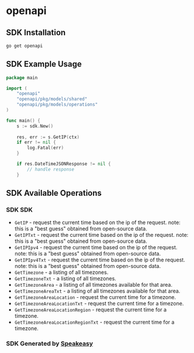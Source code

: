 # openapi

<!-- Start SDK Installation -->
## SDK Installation

```bash
go get openapi
```
<!-- End SDK Installation -->

## SDK Example Usage
<!-- Start SDK Example Usage -->
```go
package main

import (
    "openapi"
    "openapi/pkg/models/shared"
    "openapi/pkg/models/operations"
)

func main() {
    s := sdk.New()
    
    res, err := s.GetIP(ctx)
    if err != nil {
        log.Fatal(err)
    }

    if res.DateTimeJSONResponse != nil {
        // handle response
    }
```
<!-- End SDK Example Usage -->

<!-- Start SDK Available Operations -->
## SDK Available Operations

### SDK SDK

* `GetIP` - request the current time based on the ip of the request. note: this is a "best guess" obtained from open-source data.
* `GetIPTxt` - request the current time based on the ip of the request. note: this is a "best guess" obtained from open-source data.
* `GetIPIpv4` - request the current time based on the ip of the request. note: this is a "best guess" obtained from open-source data.
* `GetIPIpv4Txt` - request the current time based on the ip of the request. note: this is a "best guess" obtained from open-source data.
* `GetTimezone` - a listing of all timezones.
* `GetTimezoneTxt` - a listing of all timezones.
* `GetTimezoneArea` - a listing of all timezones available for that area.
* `GetTimezoneAreaTxt` - a listing of all timezones available for that area.
* `GetTimezoneAreaLocation` - request the current time for a timezone.
* `GetTimezoneAreaLocationTxt` - request the current time for a timezone.
* `GetTimezoneAreaLocationRegion` - request the current time for a timezone.
* `GetTimezoneAreaLocationRegionTxt` - request the current time for a timezone.

<!-- End SDK Available Operations -->

### SDK Generated by [Speakeasy](https://docs.speakeasyapi.dev/docs/using-speakeasy/client-sdks)

